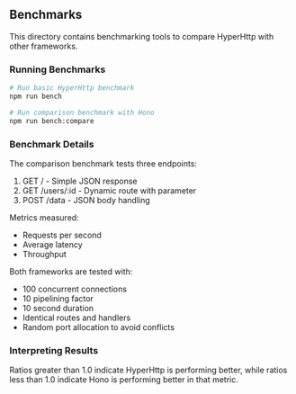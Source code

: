 ## Benchmarks

This directory contains benchmarking tools to compare HyperHttp with other frameworks.

### Running Benchmarks

```bash
# Run basic HyperHttp benchmark
npm run bench

# Run comparison benchmark with Hono
npm run bench:compare
```

### Benchmark Details

The comparison benchmark tests three endpoints:

1. GET / - Simple JSON response
2. GET /users/:id - Dynamic route with parameter
3. POST /data - JSON body handling

Metrics measured:
- Requests per second
- Average latency
- Throughput

Both frameworks are tested with:
- 100 concurrent connections
- 10 pipelining factor
- 10 second duration
- Identical routes and handlers
- Random port allocation to avoid conflicts

### Interpreting Results

Ratios greater than 1.0 indicate HyperHttp is performing better, while ratios less than 1.0 indicate Hono is performing better in that metric.